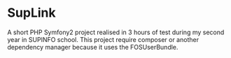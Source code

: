 SupLink
=======

A short PHP Symfony2 project realised in 3 hours of test during my second year in SUPINFO school.
This project require composer or another dependency manager because it uses the FOSUserBundle.
